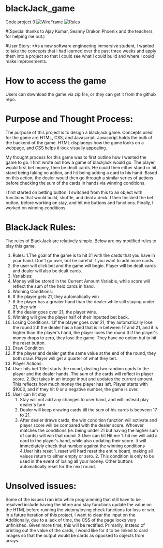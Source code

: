 # blackJack_game
Code project 0
![WireFrame](https://github.com/KingSri/blackJack_game/blob/master/images/Photos%20-%201%20of%202.png)
![Rules](https://github.com/KingSri/blackJack_game/blob/master/images/Photos%20-%202%20of%202.png)

#(Special thanks to Ajay Kumar, Seanny Drakon Phoenix and the teachers for helping me out.)

#User Story:
*As a new software engineering immersive student, I wanted to take the concepts that I had learned over the past three weeks and apply them into a project so that I could see what I could build and where I could make improvements.

# How to access the game
Users can download the game via zip file, or they can get it from the github repo.

# Purpose and Thought Process:

The purpose of this project is to design a blackjack game. Concepts used for the game are HTML, CSS, and Javascript.
Javascript holds the bulk of the backend of the game. HTML displaeeys how the game looks on a webpage, and CSS helps it look visually appealing.

My thought process for this game was to first outline how I wanted the game to go. I first wrote out how a game of blackjack would go. The player would first bet money, then be dealt cards. He could then either stand or hit, stand being taking no action, and hit being adding a card to his hand. Based on this action, the dealer would then go through a similar series of actions before checking the sum of the cards in hands via winning conditions.

I first started on betting button. I switched from this to an object with functions that  would build, shuffle, and deal a deck. I then finished the bet button, before working on stay, and hit me buttons and functions. Finally, I worked on winning conditions.


# BlackJack Rules:

The rules of BlackJack are relatively simple. Below are my modified rules to play this game.

1. Rules:
  1.The goal of the game is to hit 21 with the cards that you have in your hand. Don't go over, but be careful if you want to add more cards.
  2. the user will click bet and the game will begin. Player will be dealt cards and dealer will also be dealt cards.
2. Variables:
  1. Money will be stored in the Current Amount Variable, while score will reflect the sum of the held cards in hand.
3. Winning Conditions:
  1. If the player gets 21, they automatically win
  2. If the player has a greater hand than the dealer while still staying under 21, they win
  3. If the dealer goes over 21, the player wins.
  4. Winning will give the player half of their inputted bet back.
4. Losing Conditions:
  1.If the player goes over 21, they automatically lose the round
  2.If the dealer has a hand that is in between 17 and 21, and it is higher than the player's hand, the player loses the round
  3.If the player's money drops to zero, they lose the game. They have no option but to hit the reset button.
5. Draw Condition
  1. If the player and dealer get the same value at the end of the round, they both draw. Player will get a quarter of what they bet.
6. Player Actions:
  1. User hits bet
    1.Bet starts the round, dealing two random cards to the player and the dealer hands. The sum of the cards will reflect in player score.
    2. Bet takes in an integer input and updates the current amount. This reflects how much money the player has left. Player starts with $1000, and if they hit 0 or a negative number, the game is over.    
  2. User can hit stay
     1. Stay will not add any changes to user hand, and will instead play dealer's turn
     2. Dealer will keep drawing cards till the sum of his cards is between 17 to 21.
     3. After dealer draws cards, the win condition function will activate and player score will be compared with the dealer score. Whoever matches the conditions (ie. being under 21 but having the higher sum of cards) will win that round.
  3.User can hit Hit me
    1. hit me will add a card to the player's hand, while also updating their score. It will immediately check that number against the winning conditions
  4.User hits reset
    1. reset will hard reset the entire board, making all values return to either empty or zero.
    2. This condition is only to be used in the event of losing all your money. Other buttons automatically reset for the next round.

# Unsolved issues:
Some of the issues I ran into while programming that still have to be resolved include having the hitme and stay functions update the value on the HTML before running the victory/losing check functions for loss or win. In a future iteration of this project, I want to clear the input on the  Additionally,
due to a lack of time, the CSS of the page looks very unfinished. Given more time, this will be rectified. Primarily, instead of printing out the value of the cards, I would like for it to be linked to card images so that the output would be cards as opposed to objects from arrays.
